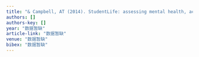 ```yaml
---
title: "& Campbell, AT (2014). StudentLife: assessing mental health, academic performance and behavioral trends of college students using smartphones"
authors: []
authors-key: []
year: "数据暂缺"
article-link: "数据暂缺"
venue: "数据暂缺"
bibex: "数据暂缺"
---
```

